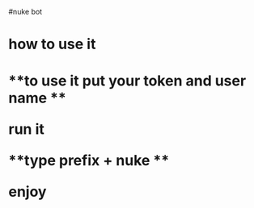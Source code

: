 #nuke bot 


<h1>how to use it<h1>


**to use it put your token and user name **


**run it**


**type prefix + nuke **


**enjoy**
